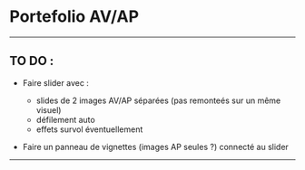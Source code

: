 # Portefolio AV/AP

***

TO DO :
-------

* Faire slider avec :
    * slides de 2 images AV/AP séparées (pas remonteés sur un même visuel)
    * défilement auto
    * effets survol éventuellement


* Faire un panneau de vignettes (images AP seules ?) connecté au slider

***
